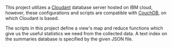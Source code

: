 This project utilizes a [Cloudant](https://www.ibm.com/cloud/cloudant) database server hosted on IBM cloud, however, these configurations and scripts are compatible with [CouchDB](http://couchdb.apache.org/), on which Cloudant is based. 

The scripts in this project define a view's map and reduce functions which give us the useful statistics we need from the collected data. A text index on the summaries database is specified by the given JSON file.
